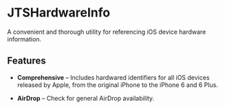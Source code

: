 JTSHardwareInfo
===============

A convenient and thorough utility for referencing iOS device hardware information.

## Features

- **Comprehensive** – Includes hardwared identifiers for all iOS devices released by Apple, from the original iPhone to the iPhone 6 and 6 Plus.

- **AirDrop** – Check for general AirDrop availability.
